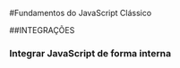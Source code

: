 #Fundamentos do JavaScript Clássico

##INTEGRAÇÕES

### Integrar JavaScript de forma interna 

~~~ javascript

~~~